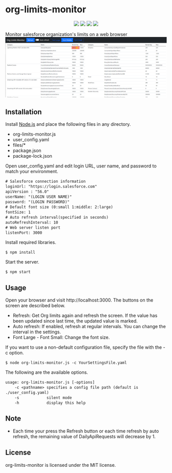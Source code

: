 # org-limits-monitor
<p align="center">
  <img src="https://img.shields.io/badge/Salesforce-00a1e0.svg">
  <img src="https://img.shields.io/badge/JavaScript-yellow.svg?logo=JavaScript&logoColor=white">
  <img src="https://img.shields.io/badge/NodeJS-339933.svg?logo=Node.js&logoColor=white">
  <img src="https://img.shields.io/badge/license-MIT-blue.svg">
</p>

Monitor salesforce organization's limits on a web browser
[<img src="./images/sample.png" width="600">](./images/sample.png)

## Installation
Install [Node.js](https://nodejs.org/) and place the following files in any directory.

* org-limits-monitor.js
* user_config.yaml
* files/*
* package.json
* package-lock.json

Open user_config.yaml and edit login URL, user name, and password to match your environment.
```
# Salesforce connection information
loginUrl: "https://login.salesforce.com"
apiVersion : "56.0"
userName: "(LOGIN USER NAME)"
password: "(LOGIN PASSWORD)"
# Default font size (0:small 1:middle: 2:large)
fontSize: 1
# Auto refresh interval(specified in seconds)
autoRefreshInterval: 10
# Web server listen port
listenPort: 3000
```
Install required libraries.
```
$ npm install
```

Start the server.
```
$ npm start
```

## Usage
Open your browser and visit http://localhost:3000.
The buttons on the screen are described below.
- Refresh: Get Org limits again and refresh the screen. If the value has been updated since last time, the updated value is marked.
- Auto refresh: If enabled, refresh at regular intervals. You can change the interval in the settings.
- Font Large - Font Small:  Change the font size.

If you want to use a non-default configuration file, specify the file with the -c option.
```
$ node org-limits-monitor.js -c YourSettingsFile.yaml
```

The following are the available options.
```
usage: org-limits-monitor.js [-options]
    -c <pathname> specifies a config file path (default is ./user_config.yaml)
    -s            silent mode
    -h            display this help
````

## Note
* Each time your press the Refresh button or each time refresh by auto refresh, the remaining value of DailyApiRequests will decrease by 1.

## License
org-limits-monitor is licensed under the MIT license.

